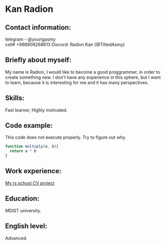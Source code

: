 # Kan Radion
## Contact information: 
telegram - @youngasmy  
cell# +998909268613
Discord: Radion Kan (@TiltedAsmy)
## Briefly about myself:
My name is Radion, I would like to become a good proggrammer, in order to create      something new. I don't have any experience in this sphere, but I want to learn,  because it is interesting for me and it has many perspectives.  
## Skills:
Fast learner, Highly motivated.
## Code example: 
This code does not execute properly. Try to figure out why.  
```javascript  
function multiply(a, b){
  return a * b
}
```  
## Work experience:  
[My rs school CV project](https://github.com/TiltedAsmy/rsschool-cv)
## Education: 
MDIST university.
## English level:
Advanced.
